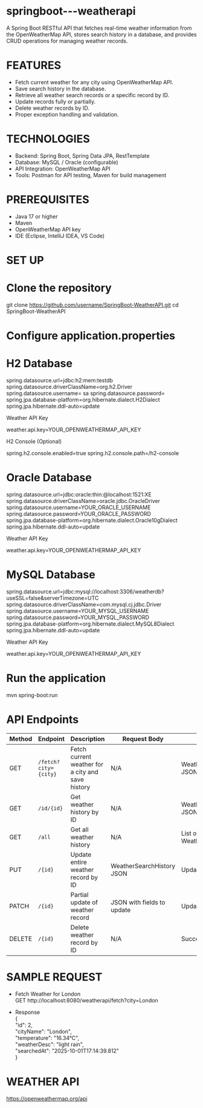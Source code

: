 # springboot---weatherapi
A Spring Boot RESTful API that fetches real-time weather information from the OpenWeatherMap API, stores search history in a database, and provides CRUD operations for managing weather records.

# FEATURES
- Fetch current weather for any city using OpenWeatherMap API.
- Save search history in the database.
- Retrieve all weather search records or a specific record by ID.
- Update records fully or partially.
- Delete weather records by ID.
- Proper exception handling and validation.

# TECHNOLOGIES
- Backend: Spring Boot, Spring Data JPA, RestTemplate
- Database: MySQL / Oracle (configurable)
- API Integration: OpenWeatherMap API
- Tools: Postman for API testing, Maven for build management

# PREREQUISITES
- Java 17 or higher
- Maven
- OpenWeatherMap API key
- IDE (Eclipse, IntelliJ IDEA, VS Code)

# SET UP
# Clone the repository

git clone https://github.com/username/SpringBoot-WeatherAPI.git
cd SpringBoot-WeatherAPI

# Configure application.properties

# H2 Database
spring.datasource.url=jdbc:h2:mem:testdb
spring.datasource.driverClassName=org.h2.Driver
spring.datasource.username= sa
spring.datasource.password=
spring.jpa.database-platform=org.hibernate.dialect.H2Dialect
spring.jpa.hibernate.ddl-auto=update

Weather API Key    

weather.api.key=YOUR_OPENWEATHERMAP_API_KEY

H2 Console (Optional)  

spring.h2.console.enabled=true
spring.h2.console.path=/h2-console


# Oracle Database
spring.datasource.url=jdbc:oracle:thin:@localhost:1521:XE
spring.datasource.driverClassName=oracle.jdbc.OracleDriver
spring.datasource.username=YOUR_ORACLE_USERNAME
spring.datasource.password=YOUR_ORACLE_PASSWORD
spring.jpa.database-platform=org.hibernate.dialect.Oracle10gDialect
spring.jpa.hibernate.ddl-auto=update

Weather API Key  

weather.api.key=YOUR_OPENWEATHERMAP_API_KEY


# MySQL Database
spring.datasource.url=jdbc:mysql://localhost:3306/weatherdb?useSSL=false&serverTimezone=UTC
spring.datasource.driverClassName=com.mysql.cj.jdbc.Driver
spring.datasource.username=YOUR_MYSQL_USERNAME
spring.datasource.password=YOUR_MYSQL_PASSWORD
spring.jpa.database-platform=org.hibernate.dialect.MySQL8Dialect
spring.jpa.hibernate.ddl-auto=update

Weather API Key  

weather.api.key=YOUR_OPENWEATHERMAP_API_KEY


# Run the application
mvn spring-boot:run

# API Endpoints

| Method | Endpoint             | Description                                | Request Body                  | Response                        |
|--------|--------------------|--------------------------------------------|-------------------------------|---------------------------------|
| GET    | `/fetch?city={city}` | Fetch current weather for a city and save history | N/A                           | WeatherSearchHistory JSON       |
| GET    | `/id/{id}`          | Get weather history by ID                  | N/A                           | WeatherSearchHistory JSON       |
| GET    | `/all`              | Get all weather history                     | N/A                           | List of WeatherSearchHistory    |
| PUT    | `/{id}`             | Update entire weather record by ID         | WeatherSearchHistory JSON     | Updated record JSON             |
| PATCH  | `/{id}`             | Partial update of weather record           | JSON with fields to update    | Updated record JSON             |
| DELETE | `/{id}`             | Delete weather record by ID                 | N/A                           | Success message                 |



# SAMPLE REQUEST

- Fetch Weather for London  
GET http://localhost:8080/weatherapi/fetch?city=London

- Response  
{  
  "id": 2,  
  "cityName": "London",  
  "temperature": "16.34°C",  
  "weatherDesc": "light rain",  
  "searchedAt": "2025-10-01T17:14:39.812"  
}

# WEATHER API  

https://openweathermap.org/api
